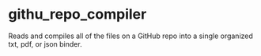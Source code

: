 # githu_repo_compiler
Reads and compiles all of the files on a GitHub repo into a single organized txt, pdf, or json binder. 
